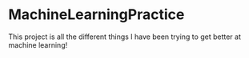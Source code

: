 # MachineLearningPractice

This project is all the different things I have been trying to get better at machine learning!

